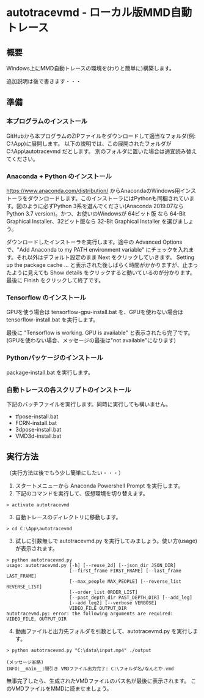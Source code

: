 # autotracevmd - ローカル版MMD自動トレース

## 概要
Windows上にMMD自動トレースの環境を(わりと簡単に)構築します。

追加説明は後で書きます・・・

## 準備

### 本プログラムのインストール

GitHubから本プログラムのZIPファイルをダウンロードして適当なフォルダ(例: C:\App)に展開します。
以下の説明では、この展開されたフォルダが C:\App\autotracevmd だとします。
別のフォルダに置いた場合は適宜読み替えてください。

### Anaconda + Python のインストール

https://www.anaconda.com/distribution/ からAnacondaのWindows用インストーラをダウンロードします。このインストーラにはPythonも同梱されています。図のように必ずPython 3系を選んでください(Anaconda 2019.07ならPython 3.7 version)。かつ、お使いのWindowsが 64ビット版 なら 64-Bit Graphical Installer、32ビット版なら 32-Bit Graphical Installer を選びましょう。

ダウンロードしたインストーラを実行します。途中の Advanced Options で、"Add Anaconda to my PATH environment variable" にチェックを入れます。それ以外はデフォルト設定のまま Next をクリックしていきます。
Setting up the package cache ... と表示された後しばらく時間がかかりますが、止まったように見えても Show details をクリックすると動いているのが分かります。最後に Finish をクリックして終了です。

### Tensorflow のインストール

GPUを使う場合は tensorflow-gpu-install.bat を、GPUを使わない場合は tensorflow-install.bat を実行します。

最後に "Tensorflow is working. GPU is available" と表示されたら完了です。
(GPUを使わない場合、メッセージの最後は"not available"になります)

### Pythonパッケージのインストール

package-install.bat を実行します。

### 自動トレースの各スクリプトのインストール

下記のバッチファイルを実行します。同時に実行しても構いません。

- tfpose-install.bat
- FCRN-install.bat
- 3dpose-install.bat
- VMD3d-install.bat

## 実行方法

（実行方法は後でもう少し簡単にしたい・・・）

1. スタートメニューから Anaconda Powershell Prompt を実行します。
2. 下記のコマンドを実行して、仮想環境を切り替えます。
```
> activate autotracevmd
```
3. 自動トレースのディレクトリに移動します。
```
> cd C:\App\autotracevmd
```
3. 試しに引数無しで autotracevmd.py を実行してみましょう。使い方(usage)が表示されます。
```
> python autotracevmd.py
usage: autotracevmd.py [-h] [--reuse_2d] [--json_dir JSON_DIR]
                       [--first_frame FIRST_FRAME] [--last_frame LAST_FRAME]
                       [--max_people MAX_PEOPLE] [--reverse_list REVERSE_LIST]
                       [--order_list ORDER_LIST]
                       [--past_depth_dir PAST_DEPTH_DIR] [--add_leg]
                       [--add_leg2] [--verbose VERBOSE]
                       VIDEO_FILE OUTPUT_DIR
autotracevmd.py: error: the following arguments are required: VIDEO_FILE, OUTPUT_DIR
```
4. 動画ファイルと出力先フォルダを引数として、autotracevmd.py を実行します。
```
> python autotracevmd.py "C:\data\input.mp4" ./output

(メッセージ省略)
INFO:__main__:間引き VMDファイル出力完了: C:\フォルダ名/なんとか.vmd
```
無事完了したら、生成されたVMDファイルのパス名が最後に表示されます。
このVMDファイルをMMDに読ませましょう。
